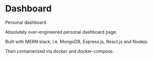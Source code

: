 # Dashboard
Personal dashboard

Absolutely over-engineered personal dashboard page.

Built with MERN stack, i.e. 
MongoDB, Express.js, React.js and Nodejs.

Then containerized via docker and docker-compose.

